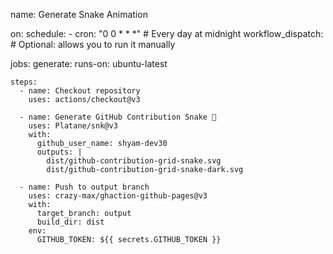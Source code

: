 name: Generate Snake Animation

on:
  schedule:
    - cron: "0 0 * * *"  # Every day at midnight
  workflow_dispatch:      # Optional: allows you to run it manually

jobs:
  generate:
    runs-on: ubuntu-latest

    steps:
      - name: Checkout repository
        uses: actions/checkout@v3

      - name: Generate GitHub Contribution Snake 🐍
        uses: Platane/snk@v3
        with:
          github_user_name: shyam-dev30
          outputs: |
            dist/github-contribution-grid-snake.svg
            dist/github-contribution-grid-snake-dark.svg

      - name: Push to output branch
        uses: crazy-max/ghaction-github-pages@v3
        with:
          target_branch: output
          build_dir: dist
        env:
          GITHUB_TOKEN: ${{ secrets.GITHUB_TOKEN }}
